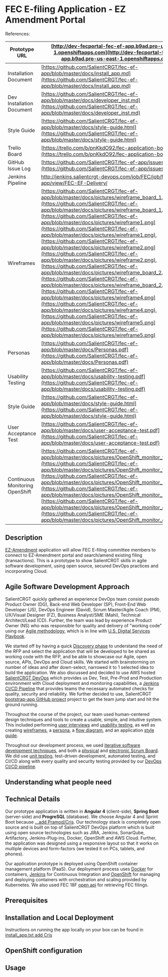 FEC E-filing Application - EZ Amendment Portal
==============================================
References:

| Prototype URL | [http://dev-fecportal-fec-ef-app.b9ad.pro-us-east-1.openshiftapps.com](http://dev-fecportal-fec-ef-app.b9ad.pro-us-east-1.openshiftapps.com)|
| --- | ---  |
| Installation Document | [https://github.com/SalientCRGT/fec-ef-app/blob/master/docs/install_app.md](https://github.com/SalientCRGT/fec-ef-app/blob/master/docs/install_app.md)   |
| Dev Installation Document | [https://github.com/SalientCRGT/fec-ef-app/blob/master/docs/developer_inst.md](https://github.com/SalientCRGT/fec-ef-app/blob/master/docs/developer_inst.md) |
| Style Guide | [https://github.com/SalientCRGT/fec-ef-app/blob/master/docs/style-guide.html](https://github.com/SalientCRGT/fec-ef-app/blob/master/docs/style-guide.html) |
| Trello Board | [https://trello.com/b/pnKkdO92/fec-application-board](https://trello.com/b/pnKkdO92/fec-application-board) |
| GitHub Issue Log | [https://github.com/SalientCRGT/fec-ef-app/issues](https://github.com/SalientCRGT/fec-ef-app/issues) |
| Jenkins Pipeline | http://jenkins.salientcrgt-devops.com/job/FEC/job/fec-ef-app/view/FEC-EF-Delivery/  |
| Wireframes | [https://github.com/SalientCRGT/fec-ef-app/blob/master/docs/pictures/wireframe_board_1.jpg](https://github.com/SalientCRGT/fec-ef-app/blob/master/docs/pictures/wireframe_board_1.jpg), [https://github.com/SalientCRGT/fec-ef-app/blob/master/docs/pictures/wireframe1.png](https://github.com/SalientCRGT/fec-ef-app/blob/master/docs/pictures/wireframe1.png), [https://github.com/SalientCRGT/fec-ef-app/blob/master/docs/pictures/wireframe2.png](https://github.com/SalientCRGT/fec-ef-app/blob/master/docs/pictures/wireframe2.png), [https://github.com/SalientCRGT/fec-ef-app/blob/master/docs/pictures/wireframe_board_2.jpg](https://github.com/SalientCRGT/fec-ef-app/blob/master/docs/pictures/wireframe_board_2.jpg), [https://github.com/SalientCRGT/fec-ef-app/blob/master/docs/pictures/wireframe4.png](https://github.com/SalientCRGT/fec-ef-app/blob/master/docs/pictures/wireframe4.png),[https://github.com/SalientCRGT/fec-ef-app/blob/master/docs/pictures/wireframe5.png](https://github.com/SalientCRGT/fec-ef-app/blob/master/docs/pictures/wireframe5.png) |
| Personas | [https://github.com/SalientCRGT/fec-ef-app/blob/master/docs/Personas.pdf](https://github.com/SalientCRGT/fec-ef-app/blob/master/docs/Personas.pdf) |
| Usability Testing | [https://github.com/SalientCRGT/fec-ef-app/blob/master/docs/usability-testing.pdf](https://github.com/SalientCRGT/fec-ef-app/blob/master/docs/usability-testing.pdf) |
| Style Guide | [https://github.com/SalientCRGT/fec-ef-app/blob/master/docs/style-guide.html](https://github.com/SalientCRGT/fec-ef-app/blob/master/docs/style-guide.html) |
| User Acceptance Test | [https://github.com/SalientCRGT/fec-ef-app/blob/master/docs/user-acceptance-test.pdf](https://github.com/SalientCRGT/fec-ef-app/blob/master/docs/user-acceptance-test.pdf) |
| Continuous Monitoring OpenShift| [https://github.com/SalientCRGT/fec-ef-app/blob/master/docs/pictures/OpenShift_monitor_fe_pod.png](https://github.com/SalientCRGT/fec-ef-app/blob/master/docs/pictures/OpenShift_monitor_fe_pod.png), [https://github.com/SalientCRGT/fec-ef-app/blob/master/docs/pictures/OpenShift_monitor_be_pod.png](https://github.com/SalientCRGT/fec-ef-app/blob/master/docs/pictures/OpenShift_monitor_be_pod.png), [https://github.com/SalientCRGT/fec-ef-app/blob/master/docs/pictures/OpenShift_monitor_db_pod.png](https://github.com/SalientCRGT/fec-ef-app/blob/master/docs/pictures/OpenShift_monitor_db_pod.png)  |
## Description

[EZ-Amendment](http://dev-fecportal-fec-ef-app.b9ad.pro-us-east-1.openshiftapps.com/.) application will allow FEC E-filing committee members to connect to EZ-Amendment portal and search/amend existing filing (transactions). This is a prototype to show SalientCRGT skills in agile software development, using open source, secured DevOps practices and incorporating Cloud. 

## Agile Software Development Approach

SalientCRGT quickly gathered an experience DevOps team consist puesdo Product Owner (DG), Back-end Web Developer (SP), Front-End Web Developer (JS), DevOps Engineer (David), Scrum Master/Agile Coach (PM), UX/Visual Designer (FZ), Business Analyst/SME (Mahi), Technical Architect/Lead (CD). Further, the team was lead by experience Product Owner (NS) who was responsible for quality and delivery of "working code" using our [Agile methodology](https://github.com/SalientCRGT/fec-ef-app/blob/master/docs/salientcrgt-agile-practices.md), which is in line with [U.S. Digital Services Playbook](https://playbook.cio.gov/).

We started off by having a quick [Discovery phase](https://trello.com/b/pnKkdO92/fec-application-board) to understand the need of the RFP and select the application that will be developed to be shared as working code with the RFP, and be able to showcase our Agile, open source, APIs, DevOps and Cloud skills. We started with brainstorming on number of ideas and after down-select, narrowed it to 1 selected idea to build the application. We also discussed and decided to use AWS hosted [SalientCRGT DevOps](https://github.com/SalientCRGT/fec-ef-app/blob/master/docs/pictures/SalientCRGT%20SecDevOps.png) which provides us Dev, Test, Pre-Prod and Production environment with Cloud deployment and monitoring capabilities, a [Jenkins CI/CD Pipeline](https://github.com/SalientCRGT/fec-ef-app/blob/master/docs/pictures/SalientCRGT%20Jenkins%20Pipeline.png) that provides teams the necessary automated checks for quality, security and reliability. We further decided to use, SalientCRGT [bootstrap-app GitHub project](https://github.com/SalientCRGT/app-bootstrap) project to get the team jump start and hit the ground running.

Throughout the course of the project, our team used human-centered design techniques and tools to create a usable, simple, and intuitive system. This included performing [user interviews]() and [usability testing](), as well as creating [wireframes](), a [persona](), a [flow diagram](), and an application [style guide]().


Throughout our development process, we used [iterative software development techniques](), and both a [physical]() and [electronic Scrum Board](). We did use [unit testing](), test-driven development, automated testing, and CI/CD along with every quality and security testing provided by our [DevOps CI/CD pipeline](https://github.com/SalientCRGT/fec-ef-app/blob/master/docs/pictures/SalientCRGT%20Jenkins%20Pipeline.png). 

## Understanding what people need

## Technical Details

Our prototype application is written in **Angular 4** (client-side), **Spring Boot** (server-side) and **ProgreSQL** (database). We choose Angular 4 and Sprint Boot because [...add Pramod/Cris](). Our technology stack is completely open source and is built on top of SalientCRGT DevOps platform which is built using open source technologies such as JIRA, Jenkins, SonarQube, Artifactory, Jenkins-Plug-ins, Docker, OpenShift and AWS Cloud. Further, the application was designed using a responsive layout so that it works on multiple devices and form-factors (we tested it on PCs, tablets, and phones). 

Our application prototype is deployed using OpenShift container management platform (PaaS). Our deployment process uses [Docker]() for containers, [Jenkins]() for Continuous Integration and [OpenShift]() for managing and deploying containers with orchestration and scaling provided by Kubernetes. We also used FEC 18F [open api](https://18f.gsa.gov/2015/07/08/openfec-api/) for retrieving FEC filings.

## Prerequisites 

## Installation and Local Deployment

Instructions on running the app locally on your box can be found in [install_app.txt add Cris](https://github.com/SalientCRGT/fec-ef-app/blob/master/docs/install_app.txt) 

## OpenShift configuration

## Usage 

